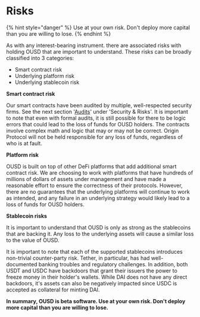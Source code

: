 # Risks

{% hint style="danger" %}
Use at your own risk. Don't deploy more capital than you are willing to lose.
{% endhint %}

As with any interest-bearing instrument. there are associated risks with holding OUSD that are important to understand. These risks can be broadly classified into 3 categories:

* Smart contract risk
* Underlying platform risk
* Underlying stablecoin risk

**Smart contract risk**

Our smart contracts have been audited by multiple, well-respected security firms. See the next section '[Audits](https://app.gitbook.com/@originprotocol/s/ousd/~/drafts/-MPntMcl6Yx7uv_RRwkV/security-and-risks/audits)' under 'Security & Risks'. It is important to note that even with formal audits, it is still possible for there to be logic errors that could lead to the loss of funds for OUSD holders. The contracts involve complex math and logic that may or may not be correct. Origin Protocol will not be held responsible for any loss of funds, regardless of who is at fault.

**Platform risk**

OUSD is built on top of other DeFi platforms that add additional smart contract risk. We are choosing to work with platforms that have hundreds of millions of dollars of assets under management and have made a reasonable effort to ensure the correctness of their protocols. However, there are no guarantees that the underlying platforms will continue to work as intended, and any failure in an underlying strategy would likely lead to a loss of funds for OUSD holders.

**Stablecoin risks**

It is important to understand that OUSD is only as strong as the stablecoins that are backing it. Any loss to the underlying assets will cause a similar loss to the value of OUSD. 

It is important to note that each of the supported stablecoins introduces non-trivial counter-party risk. Tether, in particular, has had well-documented banking troubles and regulatory challenges. In addition, both USDT and USDC have backdoors that grant their issuers the power to freeze money in their holder's wallets. While DAI does not have any direct backdoors, it's assets can also be negatively impacted since USDC is accepted as collateral for minting DAI. 

**In summary, OUSD is beta software. Use at your own risk. Don't deploy more capital than you are willing to lose.**







